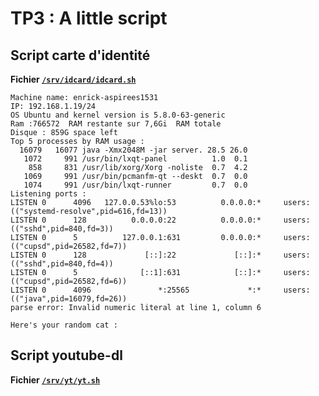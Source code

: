 # TP3 : A little script

## Script carte d'identité

**Fichier [`/srv/idcard/idcard.sh`](https://github.com/Enrick1234/TP-linux/blob/main/fichier%20tp3/idcard.md)**
 
``` 
Machine name: enrick-aspirees1531
IP: 192.168.1.19/24
OS Ubuntu and kernel version is 5.8.0-63-generic
Ram :766572  RAM restante sur 7,6Gi  RAM totale
Disque : 859G space left
Top 5 processes by RAM usage :
  16079   16077 java -Xmx2048M -jar server. 28.5 26.0
   1072     991 /usr/bin/lxqt-panel          1.0  0.1
    858     831 /usr/lib/xorg/Xorg -noliste  0.7  4.2
   1069     991 /usr/bin/pcmanfm-qt --deskt  0.7  0.0
   1074     991 /usr/bin/lxqt-runner         0.7  0.0
Listening ports :
LISTEN 0      4096   127.0.0.53%lo:53          0.0.0.0:*     users:(("systemd-resolve",pid=616,fd=13))
LISTEN 0      128          0.0.0.0:22          0.0.0.0:*     users:(("sshd",pid=840,fd=3))
LISTEN 0      5          127.0.0.1:631         0.0.0.0:*     users:(("cupsd",pid=26582,fd=7))
LISTEN 0      128             [::]:22             [::]:*     users:(("sshd",pid=840,fd=4))
LISTEN 0      5              [::1]:631            [::]:*     users:(("cupsd",pid=26582,fd=6))
LISTEN 0      4096               *:25565             *:*     users:(("java",pid=16079,fd=26))
parse error: Invalid numeric literal at line 1, column 6

Here's your random cat : 
```

## Script youtube-dl

**Fichier [`/srv/yt/yt.sh`](https://github.com/Enrick1234/TP-linux/blob/main/fichier%20tp3/script.md)**